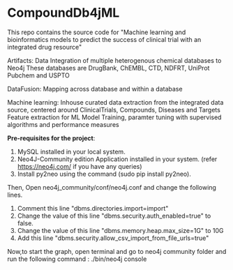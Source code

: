 # CompoundDb4jML



This repo contains the source code for "Machine learning and bioinformatics models to predict the success of clinical trial with an integrated drug resource"

Artifacts:
    Data Integration of multiple heterogenous chemical databases to Neo4j
    These databases are DrugBank, ChEMBL, CTD, NDFRT, UniProt Pubchem and USPTO

DataFusion: 
    Mapping across database and within a database 

Machine learning:
    Inhouse curated data extraction from the integrated data source, centered around ClinicalTrials, Compounds, Diseases and Targets
    Feature extraction for ML
    Model Training, paramter tuning with supervised algorithms and performance measures

**Pre-requisites for the project**: 

1. MySQL installed in your local system. 
2. Neo4J-Community edition Application installed in your system. (refer https://neo4j.com/ if you have any queries)
3. Install py2neo using the command (sudo pip install py2neo).

Then, Open neo4j_community/conf/neo4j.conf and change the following lines.

1. Comment this line "dbms.directories.import=import"
2. Change the value of this line "dbms.security.auth_enabled=true" to false.
3. Change the value of this line "dbms.memory.heap.max_size=1G" to 10G
4. Add this line "dbms.security.allow_csv_import_from_file_urls=true"

Now,to start the graph, open terminal and go to neo4j community folder and run the following command : ./bin/neo4j console 
